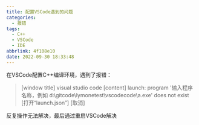 ```yaml
---
title: 配置VSCode遇到的问题
categories:
  - 报错
tags:
  - C++
  - VSCode
  - IDE
abbrlink: 4f108e10
date: 2022-09-30 18:33:48
---
```


在VSCode配置C++编译环境，遇到了报错：

> [window title] visual studio code [content] launch: program '输入程序名称，例如 d:\gitcode\lymonetest\vscodecode\a.exe' does not exist [打开“launch.json”] [取消]

反复操作无法解决，最后通过重启VSCode解决
